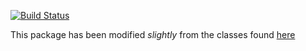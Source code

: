 [![Build Status](https://travis-ci.org/rjrudman/LINQ-Expression-Comparer.svg?branch=master)](https://travis-ci.org/rjrudman/LINQ-Expression-Comparer)

This package has been modified *slightly* from the classes found [here](https://github.com/lytico/db4o/tree/master/db4o.net/Db4objects.Db4o.Linq/Db4objects.Db4o.Linq/Expressions)
